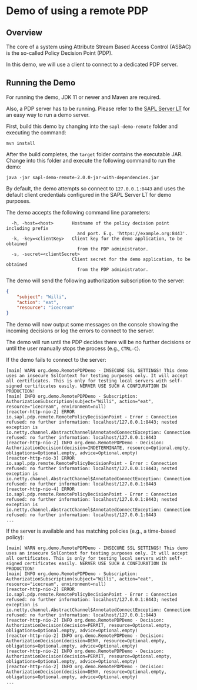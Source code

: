# Demo of using a remote PDP

## Overview

The core of a system using Attribute Stream Based Access Control (ASBAC) is the so-called Policy Decision Point (PDP).

In this demo, we will use a client to connect to a dedicated PDP server.

## Running the Demo

For running the demo, JDK 11 or newer and Maven are required.

Also, a PDP server has to be running. Please refer to the [SAPL Server LT](https://github.com/heutelbeck/sapl-policy-engine/blob/master/sapl-server-lt/README.md) for an easy way to run a demo server.

First, build this demo by changing into the `sapl-demo-remote` folder and executing the command:

```
mvn install
```

After the build completes, the `target` folder contains the executable JAR.
Change into this folder and execute the following command to run the demo:

```
java -jar sapl-demo-remote-2.0.0-jar-with-dependencies.jar
```

By default, the demo attempts so connect to `127.0.0.1:8443` and uses the default client 
credentials configured in the SAPL Server LT for demo purposes.

The demo accepts the following command line parameters:

```
  -h, -host=<host>       Hostname of the policy decision point including prefix
                           and port. E.g. 'https://example.org:8443'.
  -k, -key=<clientKey>   Client key for the demo application, to be obtained
                           from the PDP administrator.
  -s, -secret=<clientSecret>
                         Client secret for the demo application, to be obtained
                           from the PDP administrator.
```

The demo will send the following authorization subscription to the server:

```json
{
	"subject": "Willi",
	"action": "eat",
	"resource": "icecream"
}
```

The demo will now output some messages on the console showing the incoming decisions or log the errors to connect to the server.

The demo will run until the PDP decides there will be no further decisions or until the user manually stops the process (e.g., `CTRL-C`).

If the demo fails to connect to the server:

```
[main] WARN org.demo.RemotePDPDemo - INSECURE SSL SETTINGS! This demo uses an insecure SslContext for testing purposes only. It will accept all certificates. This is only for testing local servers with self-signed certificates easily. NERVER USE SUCH A CONFIURATION IN PRODUCTION!
[main] INFO org.demo.RemotePDPDemo - Subscription: AuthorizationSubscription(subject="Willi", action="eat", resource="icecream", environment=null)
[reactor-http-nio-2] ERROR io.sapl.pdp.remote.RemotePolicyDecisionPoint - Error : Connection refused: no further information: localhost/127.0.0.1:8443; nested exception is io.netty.channel.AbstractChannel$AnnotatedConnectException: Connection refused: no further information: localhost/127.0.0.1:8443
[reactor-http-nio-2] INFO org.demo.RemotePDPDemo - Decision: AuthorizationDecision(decision=INDETERMINATE, resource=Optional.empty, obligations=Optional.empty, advice=Optional.empty)
[reactor-http-nio-3] ERROR io.sapl.pdp.remote.RemotePolicyDecisionPoint - Error : Connection refused: no further information: localhost/127.0.0.1:8443; nested exception is io.netty.channel.AbstractChannel$AnnotatedConnectException: Connection refused: no further information: localhost/127.0.0.1:8443
[reactor-http-nio-4] ERROR io.sapl.pdp.remote.RemotePolicyDecisionPoint - Error : Connection refused: no further information: localhost/127.0.0.1:8443; nested exception is io.netty.channel.AbstractChannel$AnnotatedConnectException: Connection refused: no further information: localhost/127.0.0.1:8443
...
```

If the server is available and has matching policies (e.g., a time-based policy):

```
[main] WARN org.demo.RemotePDPDemo - INSECURE SSL SETTINGS! This demo uses an insecure SslContext for testing purposes only. It will accept all certificates. This is only for testing local servers with self-signed certificates easily. NERVER USE SUCH A CONFIURATION IN PRODUCTION!
[main] INFO org.demo.RemotePDPDemo - Subscription: AuthorizationSubscription(subject="Willi", action="eat", resource="icecream", environment=null)
[reactor-http-nio-2] ERROR io.sapl.pdp.remote.RemotePolicyDecisionPoint - Error : Connection refused: no further information: localhost/127.0.0.1:8443; nested exception is io.netty.channel.AbstractChannel$AnnotatedConnectException: Connection refused: no further information: localhost/127.0.0.1:8443
[reactor-http-nio-2] INFO org.demo.RemotePDPDemo - Decision: AuthorizationDecision(decision=PERMIT, resource=Optional.empty, obligations=Optional.empty, advice=Optional.empty)
[reactor-http-nio-2] INFO org.demo.RemotePDPDemo - Decision: AuthorizationDecision(decision=DENY, resource=Optional.empty, obligations=Optional.empty, advice=Optional.empty)
[reactor-http-nio-2] INFO org.demo.RemotePDPDemo - Decision: AuthorizationDecision(decision=PERMIT, resource=Optional.empty, obligations=Optional.empty, advice=Optional.empty)
[reactor-http-nio-2] INFO org.demo.RemotePDPDemo - Decision: AuthorizationDecision(decision=DENY, resource=Optional.empty, obligations=Optional.empty, advice=Optional.empty)
...
```
